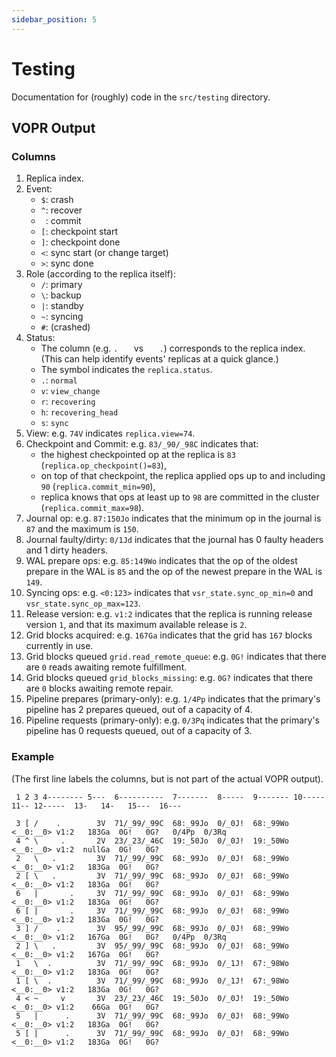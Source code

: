 ```yaml
---
sidebar_position: 5
---
```


# Testing

Documentation for (roughly) code in the `src/testing` directory.

## VOPR Output

### Columns

1. Replica index.
2. Event:
    - `$`: crash
    - `^`: recover
    - ` `: commit
    - `[`: checkpoint start
    - `]`: checkpoint done
    - `<`: sync start (or change target)
    - `>`: sync done
3. Role (according to the replica itself):
    - `/`: primary
    - `\`: backup
    - `|`: standby
    - `~`: syncing
    - `#`: (crashed)
4. Status:
    - The column (e.g. `.   ` vs `   .`) corresponds to the replica index. (This can help identify events' replicas at a quick glance.)
    - The symbol indicates the `replica.status`.
    - `.`: `normal`
    - `v`: `view_change`
    - `r`: `recovering`
    - `h`: `recovering_head`
    - `s`: `sync`
5. View: e.g. `74V` indicates `replica.view=74`.
6. Checkpoint and Commit: e.g. `83/_90/_98C` indicates that:
   - the highest checkpointed op at the replica is `83` (`replica.op_checkpoint()=83`),
   - on top of that checkpoint, the replica applied ops up to and including `90` (`replica.commit_min=90`),
   - replica knows that ops at least up to `98` are committed in the cluster (`replica.commit_max=98`).
7. Journal op: e.g. `87:150Jo` indicates that the minimum op in the journal is `87` and the maximum is `150`.
8. Journal faulty/dirty: `0/1Jd` indicates that the journal has 0 faulty headers and 1 dirty headers.
9. WAL prepare ops: e.g. `85:149Wo` indicates that the op of the oldest prepare in the WAL is `85` and the op of the newest prepare in the WAL is `149`.
10. Syncing ops: e.g. `<0:123>` indicates that `vsr_state.sync_op_min=0` and `vsr_state.sync_op_max=123`.
11. Release version: e.g. `v1:2` indicates that the replica is running release version `1`, and that its maximum available release is `2`.
12. Grid blocks acquired: e.g. `167Ga` indicates that the grid has `167` blocks currently in use.
13. Grid blocks queued `grid.read_remote_queue`: e.g. `0G!` indicates that there are `0` reads awaiting remote fulfillment.
14. Grid blocks queued `grid_blocks_missing`: e.g. `0G?` indicates that there are `0` blocks awaiting remote repair.
15. Pipeline prepares (primary-only): e.g. `1/4Pp` indicates that the primary's pipeline has 2 prepares queued, out of a capacity of 4.
16. Pipeline requests (primary-only): e.g. `0/3Pq` indicates that the primary's pipeline has 0 requests queued, out of a capacity of 3.

### Example

(The first line labels the columns, but is not part of the actual VOPR output).

```
 1 2 3 4-------- 5---  6----------  7-------  8-----  9------- 10-----   11-- 12-----  13-   14-   15---  16---

 3 [ /    .        3V  71/_99/_99C  68:_99Jo  0/_0J!  68:_99Wo <__0:__0> v1:2   183Ga  0G!   0G?   0/4Pp  0/3Rq
 4 ^ \     .       2V  23/_23/_46C  19:_50Jo  0/_0J!  19:_50Wo <__0:__0> v1:2  nullGa  0G!   0G?
 2   \   .         3V  71/_99/_99C  68:_99Jo  0/_0J!  68:_99Wo <__0:__0> v1:2   183Ga  0G!   0G?
 2 [ \   .         3V  71/_99/_99C  68:_99Jo  0/_0J!  68:_99Wo <__0:__0> v1:2   183Ga  0G!   0G?
 6   |       .     3V  71/_99/_99C  68:_99Jo  0/_0J!  68:_99Wo <__0:__0> v1:2   183Ga  0G!   0G?
 6 [ |       .     3V  71/_99/_99C  68:_99Jo  0/_0J!  68:_99Wo <__0:__0> v1:2   183Ga  0G!   0G?
 3 ] /    .        3V  95/_99/_99C  68:_99Jo  0/_0J!  68:_99Wo <__0:__0> v1:2   167Ga  0G!   0G?   0/4Pp  0/3Rq
 2 ] \   .         3V  95/_99/_99C  68:_99Jo  0/_0J!  68:_99Wo <__0:__0> v1:2   167Ga  0G!   0G?
 1   \  .          3V  71/_99/_99C  68:_99Jo  0/_1J!  67:_98Wo <__0:__0> v1:2   183Ga  0G!   0G?
 1 [ \  .          3V  71/_99/_99C  68:_99Jo  0/_1J!  67:_98Wo <__0:__0> v1:2   183Ga  0G!   0G?
 4 < ~     v       3V  23/_23/_46C  19:_50Jo  0/_0J!  19:_50Wo <__0:__0> v1:2    66Ga  0G!   0G?
 5   |      .      3V  71/_99/_99C  68:_99Jo  0/_0J!  68:_99Wo <__0:__0> v1:2   183Ga  0G!   0G?
 5 [ |      .      3V  71/_99/_99C  68:_99Jo  0/_0J!  68:_99Wo <__0:__0> v1:2   183Ga  0G!   0G?
```
